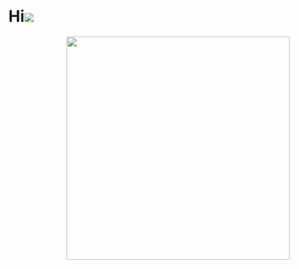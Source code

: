 # Hi![](https://user-images.githubusercontent.com/18350557/176309783-0785949b-9127-417c-8b55-ab5a4333674e.gif) 
 

<img src='https://media.giphy.com/media/tO0eGFAvsCUTtWAowm/giphy.gif' align='right' style='width:400px'>  





